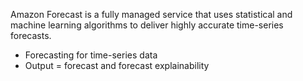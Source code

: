 Amazon Forecast is a fully managed service that uses statistical and machine learning algorithms to deliver highly accurate time-series forecasts.

- Forecasting for time-series data
- Output = forecast and forecast explainability